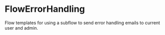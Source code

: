# FlowErrorHandling
Flow templates for using a subflow to send error handling emails to current user and admin.
